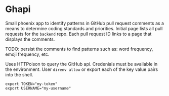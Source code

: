 # Ghapi

Small phoenix app to identify patterns in GitHub pull request comments as a means to determine coding standards and priorities. Initial page lists all pull requests for the `backend` repo. Each pull request ID links to a page that displays the comments.

TODO: persist the comments to find patterns such as: word frequency, emoji frequency, etc.

Uses HTTPoison to query the GitHub api. Credenials must be available in the environment. User `direnv allow` or export each of the key value pairs into the shell.

```
export TOKEN="my-token"
export USERNAME="my-username"
```
